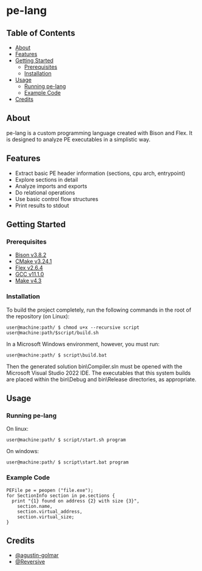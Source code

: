 # pe-lang

## Table of Contents

- [About](#about)
- [Features](#features)
- [Getting Started](#getting-started)
  - [Prerequisites](#prerequisites)
  - [Installation](#installation)
- [Usage](#usage)
  - [Running pe-lang](#running-pe-lang)
  - [Example Code](#example-code)
- [Credits](#credits)

## About

pe-lang is a custom programming language created with Bison and Flex. It is designed to analyze PE executables in a simplistic way.

## Features

- Extract basic PE header information (sections, cpu arch, entrypoint)
- Explore sections in detail
- Analyze imports and exports
- Do relational operations
- Use basic control flow structures
- Print results to stdout

## Getting Started

### Prerequisites

* [Bison v3.8.2](https://www.gnu.org/software/bison/)
* [CMake v3.24.1](https://cmake.org/)
* [Flex v2.6.4](https://github.com/westes/flex)
* [GCC v11.1.0](https://gcc.gnu.org/)
* [Make v4.3](https://www.gnu.org/software/make/)

### Installation

To build the project completely, run the following commands in the root of the repository (on Linux):
```
user@machine:path/ $ chmod u+x --recursive script
user@machine:path/$script/build.sh
```
In a Microsoft Windows environment, however, you must run:
```
user@machine:path/ $ script\build.bat
```
Then the generated solution bin\Compiler.sln must be opened with the Microsoft Visual Studio 2022 IDE. The executables that this system builds are placed within the bin\Debug and bin\Release directories, as appropriate.

## Usage
### Running pe-lang
On linux:
```
user@machine:path/ $ script/start.sh program
```
On windows:
```
user@machine:path/ $ script\start.bat program
```
### Example Code
```
PEFile pe = peopen ("file.exe");
for SectionInfo section in pe.sections {
  print "{1} found on address {2} with size {3}",
    section.name,
    section.virtual_address,
    section.virtual_size;
}
```

## Credits
- [@agustin-golmar](https://github.com/agustin-golmar/)
- [@Reversive](https://github.com/Reversive)
